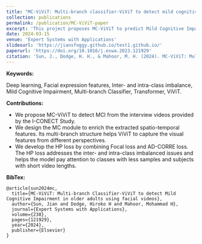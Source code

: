 ```yaml
---
title: "MC-ViViT: Multi-branch classifier-ViViT to detect mild cognitive impairment in older adults using facial videos"
collection: publications
permalink: /publication/MC-ViViT-paper
excerpt: 'This project proposes MC-ViViT to predict Mild Cognitive Impairment in the early stage from I-CONECT Study videos.'
date: 2024-03-15
venue: 'Expert Systems with Applications'
slidesurl: 'https://jiansfoggy.github.io/test1.github.io/'
paperurl: 'https://doi.org/10.1016/j.eswa.2023.121929'
citation: 'Sun, J., Dodge, H. H., & Mahoor, M. H. (2024). MC-ViViT: Multi-branch classifier-ViViT to detect mild cognitive impairment in older adults using facial videos. <i>Expert Systems with Applications</i>, 238, 121929.'
---
```


**Keywords:** 

Deep learning, Facial expression features, Inter- and intra-class imbalance, Mild Cognitive Impairment, Multi-branch Classifier, Transformer, ViViT.

**Contributions:**

- We propose MC-ViViT to detect MCI from the interview videos provided by the I-CONECT Study.
- We design the MC module to enrich the extracted spatio-temporal features. Its multi-branch structure helps ViViT to capture the visual features from different perspectives.
- We develop the HP loss by combining Focal loss and AD-CORRE loss. The HP loss addresses the inter- and intra-class imbalanced issues and helps the model pay attention to classes with less samples and subjects with short video lengths.

**BibTex:**
```web
@article{sun2024mc,
  title={MC-ViViT: Multi-branch Classifier-ViViT to detect Mild Cognitive Impairment in older adults using facial videos},
  author={Sun, Jian and Dodge, Hiroko H and Mahoor, Mohammad H},
  journal={Expert Systems with Applications},
  volume={238},
  pages={121929},
  year={2024},
  publisher={Elsevier}
}
```